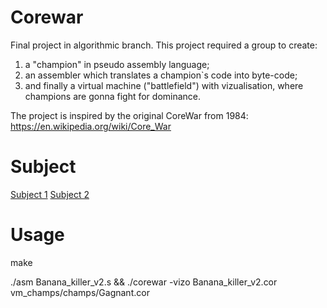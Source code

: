 # Corewar
Final project in algorithmic branch. This project required a group to create:

1) a "champion" in pseudo assembly language;
2) an assembler which translates a champion`s code into byte-code;
3) and finally a virtual machine ("battlefield") with vizualisation, where champions are gonna fight for dominance.

The project is inspired by the original CoreWar from 1984: https://en.wikipedia.org/wiki/Core_War 

# Subject
[Subject 1](https://github.com/Kostyann/Corewar/blob/master/Subject/corewar.en.pdf)
[Subject 2](https://github.com/Kostyann/Corewar/blob/master/Subject/resources_corewar.en.pdf)
# Usage
make

./asm Banana_killer_v2.s && ./corewar -vizo Banana_killer_v2.cor vm_champs/champs/Gagnant.cor
